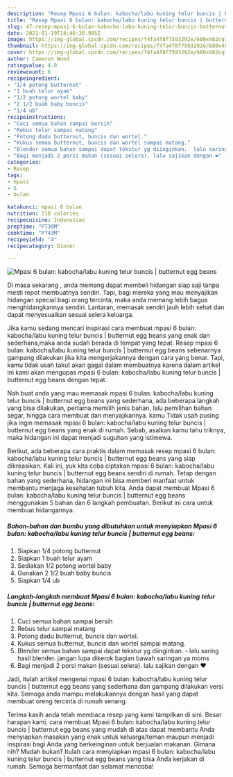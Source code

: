 ```yaml
---
description: "Resep Mpasi 6 bulan: kabocha/labu kuning telur buncis | butternut egg beans yang lezat dan Mudah Dibuat"
title: "Resep Mpasi 6 bulan: kabocha/labu kuning telur buncis | butternut egg beans yang lezat dan Mudah Dibuat"
slug: 47-resep-mpasi-6-bulan-kabocha-labu-kuning-telur-buncis-butternut-egg-beans-yang-lezat-dan-mudah-dibuat
date: 2021-01-19T14:46:30.995Z
image: https://img-global.cpcdn.com/recipes/f4fa4f8f7593292e/680x482cq70/mpasi-6-bulan-kabochalabu-kuning-telur-buncis-butternut-egg-beans-foto-resep-utama.jpg
thumbnail: https://img-global.cpcdn.com/recipes/f4fa4f8f7593292e/680x482cq70/mpasi-6-bulan-kabochalabu-kuning-telur-buncis-butternut-egg-beans-foto-resep-utama.jpg
cover: https://img-global.cpcdn.com/recipes/f4fa4f8f7593292e/680x482cq70/mpasi-6-bulan-kabochalabu-kuning-telur-buncis-butternut-egg-beans-foto-resep-utama.jpg
author: Cameron Wood
ratingvalue: 4.8
reviewcount: 6
recipeingredient:
- "1/4 potong butternut"
- "1 buah telur ayam"
- "1/2 potong wortel baby"
- "2 1/2 buah baby buncis"
- "1/4 ub"
recipeinstructions:
- "Cuci semua bahan sampai bersih"
- "Rebus telur sampai matang"
- "Potong dadu butternut, buncis dan wortel."
- "Kukus semua butternut, buncis dan wortel sampai matang."
- "Blender semua bahan sampai dapat tekstur yg diinginkan.  lalu saring hasil blender. jangan lupa dikerok bagian bawah saringan ya moms"
- "Bagi menjadi 2 porsi makan (sesuai selera). lalu sajikan dengan ❤️"
categories:
- Resep
tags:
- mpasi
- 6
- bulan

katakunci: mpasi 6 bulan 
nutrition: 218 calories
recipecuisine: Indonesian
preptime: "PT30M"
cooktime: "PT43M"
recipeyield: "4"
recipecategory: Dinner

---
```



![Mpasi 6 bulan: kabocha/labu kuning telur buncis | butternut egg beans](https://img-global.cpcdn.com/recipes/f4fa4f8f7593292e/680x482cq70/mpasi-6-bulan-kabochalabu-kuning-telur-buncis-butternut-egg-beans-foto-resep-utama.jpg)

Di masa  sekarang , anda memang dapat membeli hidangan siap saji tanpa mesti repot membuatnya sendiri. Tapi, bagi mereka yang mau menyajikan hidangan special bagi orang tercinta, maka anda memang lebih bagus menghidangkannya sendiri. Lantaran, memasak sendiri jauh lebih sehat dan dapat menyesuaikan sesuai selera keluarga.

Jika kamu sedang mencari inspirasi cara membuat mpasi 6 bulan: kabocha/labu kuning telur buncis | butternut egg beans yang enak dan sederhana,maka anda sudah berada di tempat yang tepat. Resep mpasi 6 bulan: kabocha/labu kuning telur buncis | butternut egg beans  sebenarnya gampang dilakukan jika kita mengerjakannya dengan cara yang benar. Tapi, kamu tidak usah takut akan gagal dalam membuatnya 
karena dalam artikel ini kami akan mengupas mpasi 6 bulan: kabocha/labu kuning telur buncis | butternut egg beans dengan tepat.  



Nah buat anda yang mau memasak mpasi 6 bulan: kabocha/labu kuning telur buncis | butternut egg beans yang sederhana, ada beberapa langkah yang bisa dilakukan, pertama memilih jenis bahan, lalu pemilihan bahan segar, hingga cara membuat dan menyajikannya. kamu Tidak usah pusing jika ingin memasak mpasi 6 bulan: kabocha/labu kuning telur buncis | butternut egg beans yang enak di rumah. Sebab, asalkan kamu  tahu triknya, maka hidangan ini dapat menjadi suguhan yang istimewa.

Berikut, ada beberapa cara praktis  dalam memasak resep mpasi 6 bulan: kabocha/labu kuning telur buncis | butternut egg beans yang siap dikreasikan. Kali ini, yuk kita coba ciptakan mpasi 6 bulan: kabocha/labu kuning telur buncis | butternut egg beans sendiri di rumah. Tetap dengan bahan yang sederhana, hidangan ini bisa memberi manfaat untuk membantu menjaga kesehatan tubuh kita. Anda dapat membuat Mpasi 6 bulan: kabocha/labu kuning telur buncis | butternut egg beans menggunakan 5 bahan dan 6 langkah pembuatan. Berikut ini cara untuk membuat hidangannya.

<!--inarticleads1-->

##### Bahan-bahan dan bumbu yang dibutuhkan untuk menyiapkan Mpasi 6 bulan: kabocha/labu kuning telur buncis | butternut egg beans:

1. Siapkan 1/4 potong butternut
1. Siapkan 1 buah telur ayam
1. Sediakan 1/2 potong wortel baby
1. Gunakan 2 1/2 buah baby buncis
1. Siapkan 1/4 ub




<!--inarticleads2-->

##### Langkah-langkah membuat Mpasi 6 bulan: kabocha/labu kuning telur buncis | butternut egg beans:

1. Cuci semua bahan sampai bersih
1. Rebus telur sampai matang
1. Potong dadu butternut, buncis dan wortel.
1. Kukus semua butternut, buncis dan wortel sampai matang.
1. Blender semua bahan sampai dapat tekstur yg diinginkan.  - lalu saring hasil blender. jangan lupa dikerok bagian bawah saringan ya moms
1. Bagi menjadi 2 porsi makan (sesuai selera). lalu sajikan dengan ❤️




Jadi, itulah artikel mengenai  mpasi 6 bulan: kabocha/labu kuning telur buncis | butternut egg beans  yang sederhana dan gampang dilakukan versi kita. Semoga anda mampu melakukannya dengan hasil yang dapat membuat oreng tercinta di rumah senang. 

Terima kasih anda telah membaca resep yang kami tampilkan di sini. Besar harapan kami, cara membuat  Mpasi 6 bulan: kabocha/labu kuning telur buncis | butternut egg beans yang mudah di atas dapat membantu Anda menyiapkan masakan yang enak untuk keluarga/teman maupun menjadi inspirasi bagi Anda yang berkeinginan untuk berjualan makanan. Gimana nih? Mudah bukan? Itulah cara menyiapkan mpasi 6 bulan: kabocha/labu kuning telur buncis | butternut egg beans yang bisa Anda kerjakan di rumah. Semoga bermanfaat dan selamat mencoba!

